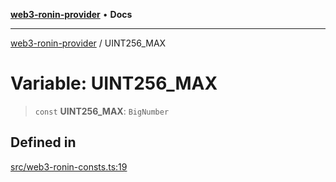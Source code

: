 [**web3-ronin-provider**](../README.md) • **Docs**

***

[web3-ronin-provider](../globals.md) / UINT256\_MAX

# Variable: UINT256\_MAX

> `const` **UINT256\_MAX**: `BigNumber`

## Defined in

[src/web3-ronin-consts.ts:19](https://github.com/chuacw/web3-ronin-provider/blob/7251b9677bbb79d30e6a4204bfabcc38fab6aa15/src/web3-ronin-consts.ts#L19)
